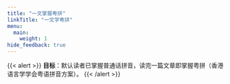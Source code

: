 ```yaml
---
title: "一文掌握粤拼"
linkTitle: "一文学粤拼"
menu:
  main:
    weight: 1
hide_feedback: true
---
```


{{< alert >}}
**目标**：默认读者已掌握普通话拼音，读完一篇文章即掌握粤拼（香港语言学学会粤语拼音方案）。
{{< /alert >}}
